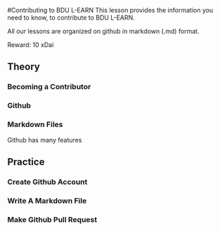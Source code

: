 #Contributing to BDU L-EARN
This lesson provides the information you need to know, to contribute to BDU L-EARN.

All our lessons are organized on github in markdown (.md) format.

Reward: 10 xDai

## Theory

### Becoming a Contributor


### Github

### Markdown Files


Github has many features

## Practice
### Create Github Account

### Write A Markdown File

### Make Github Pull Request
